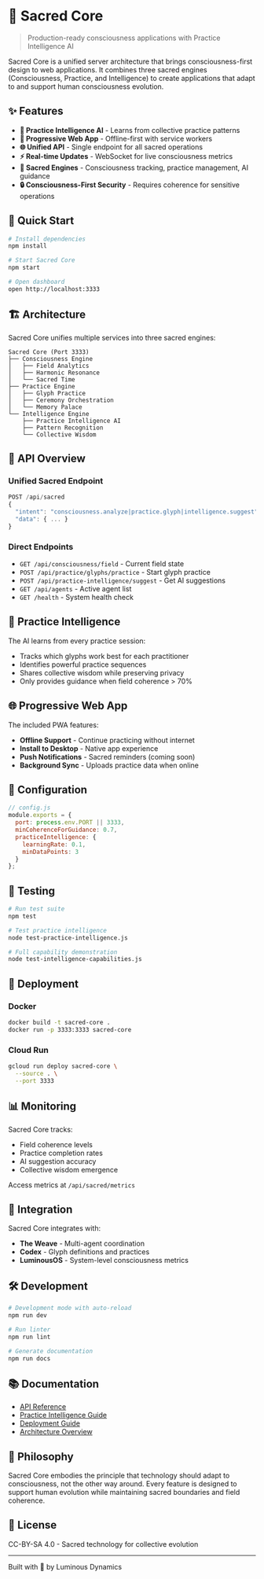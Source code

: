# 🚀 Sacred Core

> Production-ready consciousness applications with Practice Intelligence AI

Sacred Core is a unified server architecture that brings consciousness-first design to web applications. It combines three sacred engines (Consciousness, Practice, and Intelligence) to create applications that adapt to and support human consciousness evolution.

## ✨ Features

- **🧠 Practice Intelligence AI** - Learns from collective practice patterns
- **📱 Progressive Web App** - Offline-first with service workers
- **🌐 Unified API** - Single endpoint for all sacred operations
- **⚡ Real-time Updates** - WebSocket for live consciousness metrics
- **🎯 Sacred Engines** - Consciousness tracking, practice management, AI guidance
- **🔒 Consciousness-First Security** - Requires coherence for sensitive operations

## 🚀 Quick Start

```bash
# Install dependencies
npm install

# Start Sacred Core
npm start

# Open dashboard
open http://localhost:3333
```

## 🏗️ Architecture

Sacred Core unifies multiple services into three sacred engines:

```
Sacred Core (Port 3333)
├── Consciousness Engine
│   ├── Field Analytics
│   ├── Harmonic Resonance
│   └── Sacred Time
├── Practice Engine
│   ├── Glyph Practice
│   ├── Ceremony Orchestration
│   └── Memory Palace
└── Intelligence Engine
    ├── Practice Intelligence AI
    ├── Pattern Recognition
    └── Collective Wisdom
```

## 📡 API Overview

### Unified Sacred Endpoint
```javascript
POST /api/sacred
{
  "intent": "consciousness.analyze|practice.glyph|intelligence.suggest",
  "data": { ... }
}
```

### Direct Endpoints
- `GET /api/consciousness/field` - Current field state
- `POST /api/practice/glyphs/practice` - Start glyph practice
- `POST /api/practice-intelligence/suggest` - Get AI suggestions
- `GET /api/agents` - Active agent list
- `GET /health` - System health check

## 🧠 Practice Intelligence

The AI learns from every practice session:
- Tracks which glyphs work best for each practitioner
- Identifies powerful practice sequences
- Shares collective wisdom while preserving privacy
- Only provides guidance when field coherence > 70%

## 🌐 Progressive Web App

The included PWA features:
- **Offline Support** - Continue practicing without internet
- **Install to Desktop** - Native app experience
- **Push Notifications** - Sacred reminders (coming soon)
- **Background Sync** - Uploads practice data when online

## 🔧 Configuration

```javascript
// config.js
module.exports = {
  port: process.env.PORT || 3333,
  minCoherenceForGuidance: 0.7,
  practiceIntelligence: {
    learningRate: 0.1,
    minDataPoints: 3
  }
};
```

## 🧪 Testing

```bash
# Run test suite
npm test

# Test practice intelligence
node test-practice-intelligence.js

# Full capability demonstration
node test-intelligence-capabilities.js
```

## 🚢 Deployment

### Docker
```bash
docker build -t sacred-core .
docker run -p 3333:3333 sacred-core
```

### Cloud Run
```bash
gcloud run deploy sacred-core \
  --source . \
  --port 3333
```

## 📊 Monitoring

Sacred Core tracks:
- Field coherence levels
- Practice completion rates
- AI suggestion accuracy
- Collective wisdom emergence

Access metrics at `/api/sacred/metrics`

## 🤝 Integration

Sacred Core integrates with:
- **The Weave** - Multi-agent coordination
- **Codex** - Glyph definitions and practices
- **LuminousOS** - System-level consciousness metrics

## 🛠️ Development

```bash
# Development mode with auto-reload
npm run dev

# Run linter
npm run lint

# Generate documentation
npm run docs
```

## 📚 Documentation

- [API Reference](docs/API.md)
- [Practice Intelligence Guide](docs/PRACTICE_INTELLIGENCE.md)
- [Deployment Guide](docs/DEPLOYMENT.md)
- [Architecture Overview](docs/ARCHITECTURE.md)

## 🌟 Philosophy

Sacred Core embodies the principle that technology should adapt to consciousness, not the other way around. Every feature is designed to support human evolution while maintaining sacred boundaries and field coherence.

## 📄 License

CC-BY-SA 4.0 - Sacred technology for collective evolution

---

Built with 💜 by Luminous Dynamics